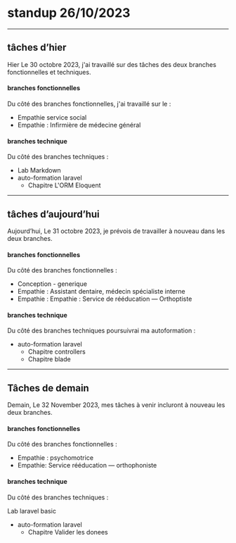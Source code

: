 # standup 26/10/2023

---

## tâches d’hier

Hier Le 30 octobre 2023, j'ai travaillé sur des tâches des deux branches fonctionnelles et techniques.

#### branches fonctionnelles

Du côté des branches fonctionnelles, j'ai travaillé sur le :

- Empathie service social
- Empathie : Infirmière de médecine général

#### branches technique

Du côté des branches techniques :

- Lab Markdown
- auto-formation laravel
  - Chapitre L'ORM Eloquent

---

## tâches d’aujourd’hui

Aujourd’hui, Le 31 octobre 2023, je prévois de travailler à nouveau dans les deux branches.

#### branches fonctionnelles

Du côté des branches fonctionnelles :

- Conception - generique
- Empathie : Assistant dentaire, médecin spécialiste interne
- Empathie : Empathie : Service de rééducation — Orthoptiste

#### branches technique

Du côté des branches techniques poursuivrai ma autoformation :

- auto-formation laravel
  - Chapitre controllers
  - Chapitre blade

---

## Tâches de demain

Demain, Le 32 November 2023, mes tâches à venir incluront à nouveau les deux branches.

#### branches fonctionnelles

Du côté des branches fonctionnelles :

- Empathie : psychomotrice
- Empathie: Service rééducation — orthophoniste

#### branches technique

Du côté des branches techniques :

Lab laravel basic

- auto-formation laravel
  - Chapitre Valider les donees

